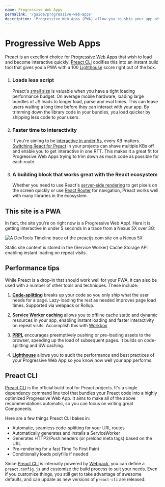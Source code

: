 ```yaml
---
name: Progressive Web Apps
permalink: '/guide/progressive-web-apps'
description: 'Progressive Web Apps (PWA) allow you to ship your app offline. They work pretty well with Preact'
---
```


# Progressive Web Apps

Preact is an excellent choice for [Progressive Web Apps](https://web.dev/learn/pwa/) that wish to load and become interactive quickly.  [Preact CLI](https://github.com/preactjs/preact-cli/) codifies this into an instant build tool that gives you a PWA with a 100 [Lighthouse][LH] score right out of the box.

[LH]: https://developers.google.com/web/tools/lighthouse/

<ol class="list-view">
    <li class="list-item">
        <div class="list-header">
          <div class="_bubble" style="background-image: url(/assets/pwa-guide/load-less-script.svg);"></div>
        </div>
        <div class="list-detail">
          <div class="_title-block">
            <h3>Loads less script</h3>
          </div>
          <p class="_summary">Preact's <a href="/about/project-goals">small size</a> is valuable when you have a tight loading performance budget. On average mobile hardware, loading large bundles of JS leads to longer load, parse and eval times. This can leave users waiting a long time before they can interact with your app.  By trimming down the library code in your bundles, you load quicker by shipping less code to your users. </p>
        </div>
    </li>
    <li class="list-item">
        <div class="list-header">
          <div class="_bubble" style="background-image: url(/assets/pwa-guide/faster-tti.svg);"></div>
        </div>
        <div class="list-detail">
          <div class="_title-block">
            <h3>Faster time to interactivity</h3>
          </div>
          <p class="_summary">If you're aiming to be <a href="https://infrequently.org/2016/09/what-exactly-makes-something-a-progressive-web-app/">interactive in under 5s</a>, every KB matters. <a href="/guide/switching-to-preact">Switching React for Preact</a> in your projects can shave multiple KBs off and enable you to get interactive in one RTT. This makes it a great fit for Progressive Web Apps trying to trim down as much code as possible for each route.</p>
        </div>
    </li>
    <li class="list-item">
        <div class="list-header">
          <div class="_bubble" style="background-image: url(/assets/pwa-guide/building-block.svg);"></div>
        </div>
        <div class="list-detail">
          <div class="_title-block">
            <h3>A building block that works great with the React ecosystem</h3>
          </div>
          <p class="_summary">Whether you need to use React's <a href="https://facebook.github.io/react/docs/react-dom-server.html">server-side rendering</a> to get pixels on the screen quickly or use <a href="https://github.com/ReactTraining/react-router">React Router</a> for navigation, Preact works well with many libraries in the ecosystem. </p>
        </div>
    </li>
</ol>

## This site is a PWA

In fact, the site you're on right now is a Progressive Web App!. Here it is getting interactive in under 5 seconds in a trace from a Nexus 5X over 3G:

<img src="/assets/pwa-guide/timeline.jpg" style="display: block;" alt="A DevTools Timeline trace of the preactjs.com site on a Nexus 5X"/>

Static site content is stored in the (Service Worker) Cache Storage API enabling instant loading on repeat visits.

## Performance tips

While Preact is a drop-in that should work well for your PWA, it can also be used with a number of other tools and techniques. These include:

<ol class="list-view">
    <li class="list-item">
        <div class="list-header">
          <div class="_bubble" style="background-image: url(/assets/pwa-guide/code-splitting.svg);"></div>
        </div>
        <div class="list-detail">
          <p class="_summary"><strong><a href="https://webpack.js.org/guides/code-splitting/">Code-splitting</a></strong> breaks up your code so you only ship what the user needs for a page. Lazy-loading the rest as needed improves page load times. Supported via webpack or Rollup.</p>
        </div>
    </li>
    <li class="list-item">
        <div class="list-header">
          <div class="_bubble" style="background-image: url(/assets/pwa-guide/service-worker-caching.svg);"></div>
        </div>
        <div class="list-detail">
          <p class="_summary"><strong><a href="https://developers.google.com/web/fundamentals/getting-started/primers/service-workers">Service Worker caching</a></strong> allows you to offline cache static and dynamic resources in your app, enabling instant loading and faster interactivity on repeat visits. Accomplish this with <a href="https://developers.google.com/web/tools/workbox">Workbox</a></p>
        </div>
    </li>
    <li class="list-item">
        <div class="list-header">
          <div class="_bubble" style="background-image: url(/assets/pwa-guide/prpl.svg);"></div>
        </div>
        <div class="list-detail">
          <p class="_summary"><strong><a href="https://developers.google.com/web/fundamentals/performance/prpl-pattern/">PRPL</a></strong> encourages preemptively pushing or pre-loading assets to the browser, speeding up the load of subsequent pages. It builds on code-splitting and SW caching. </p>
        </div>
    </li>
    <li class="list-item">
        <div class="list-header">
          <div class="_bubble" style="background-image: url(/assets/pwa-guide/lighthouse.svg);"></div>
        </div>
        <div class="list-detail">
          <p class="_summary"><strong><a href="https://github.com/GoogleChrome/lighthouse/">Lighthouse</a></strong> allows you to audit the performance and best practices of your Progressive Web App so you know how well your app performs.</p>
        </div>
    </li>
</ol>

## Preact CLI

[Preact CLI](https://github.com/preactjs/preact-cli/) is the official build tool for Preact projects. It's a single dependency command line tool that bundles your Preact code into a highly optimized Progressive Web App.  It aims to make all of the above recommendations automatic, so you can focus on writing great Components.

Here are a few things Preact CLI bakes in:

- Automatic, seamless code-splitting for your URL routes
- Automatically generates and installs a ServiceWorker
- Generates HTTP2/Push headers (or preload meta tags) based on the URL
- Pre-rendering for a fast Time To First Paint
- Conditionally loads polyfills if needed

Since [Preact CLI](https://github.com/preactjs/preact-cli/) is internally powered by [Webpack](https://webpack.js.org), you can define a `preact.config.js` and customize the build process to suit your needs.  Even if you customize things, you still get to take advantage of awesome defaults, and can update as new versions of `preact-cli` are released.
